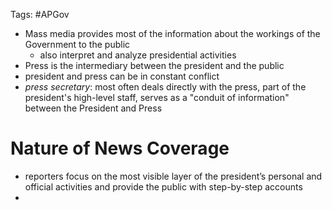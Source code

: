 Tags: #APGov 

- Mass media provides most of the information about the workings of the Government to the public
	- also interpret and analyze presidential activities
- Press is the intermediary between the president and the public
- president and press can be in constant conflict
- *press secretary*: most often deals directly with the press, part of the president's high-level staff, serves as a "conduit of information" between the President and Press

# Nature of News Coverage
- reporters focus on the most visible layer of the president’s personal and official activities and provide the public with step-by-step accounts
- 